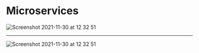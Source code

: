 # Microservices
![Screenshot 2021-11-30 at 12 32 51](https://user-images.githubusercontent.com/40702606/144061535-7a42e85b-59d6-4f7f-9c35-18a48b49e6de.png)

---


![Screenshot 2021-11-30 at 12 32 51](https://i.ibb.co/vdFwNx1/services.png)
